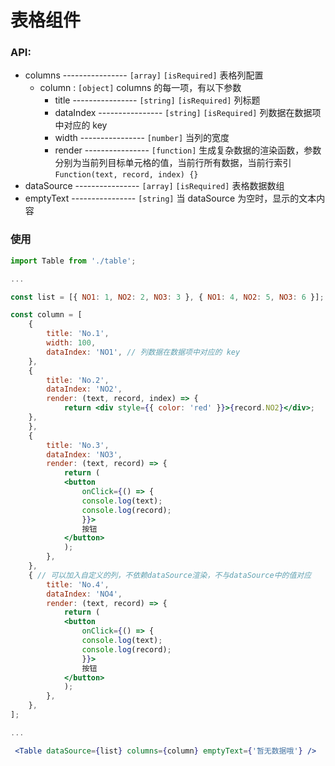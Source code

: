 # 表格组件

### API:

-   columns ---------------- `[array]` `[isRequired]` 表格列配置
    -   column : `[object]` columns 的每一项，有以下参数
        -   title ---------------- `[string]` `[isRequired]` 列标题
        -   dataIndex ---------------- `[string]` `[isRequired]` 列数据在数据项中对应的 key
        -   width ---------------- `[number]` 当列的宽度
        -   render ---------------- `[function]` 生成复杂数据的渲染函数，参数分别为当前列目标单元格的值，当前行所有数据，当前行索引 `Function(text, record, index) {}`
-   dataSource ---------------- `[array]` `[isRequired]` 表格数据数组
-   emptyText ---------------- `[string]` 当 dataSource 为空时，显示的文本内容

### 使用

```jsx
import Table from './table';

...

const list = [{ NO1: 1, NO2: 2, NO3: 3 }, { NO1: 4, NO2: 5, NO3: 6 }];

const column = [
	{
		title: 'No.1',
		width: 100,
		dataIndex: 'NO1', // 列数据在数据项中对应的 key
	},
	{
		title: 'No.2',
		dataIndex: 'NO2',
		render: (text, record, index) => {
			return <div style={{ color: 'red' }}>{record.NO2}</div>;
	},
	},
	{
		title: 'No.3',
		dataIndex: 'NO3',
		render: (text, record) => {
			return (
			<button
				onClick={() => {
				console.log(text);
				console.log(record);
				}}>
				按钮
			</button>
			);
		},
	},
	{ // 可以加入自定义的列，不依赖dataSource渲染，不与dataSource中的值对应
		title: 'No.4',
		dataIndex: 'NO4',
		render: (text, record) => {
			return (
			<button
				onClick={() => {
				console.log(text);
				console.log(record);
				}}>
				按钮
			</button>
			);
		},
	},
];

...

 <Table dataSource={list} columns={column} emptyText={'暂无数据哦'} />
```
